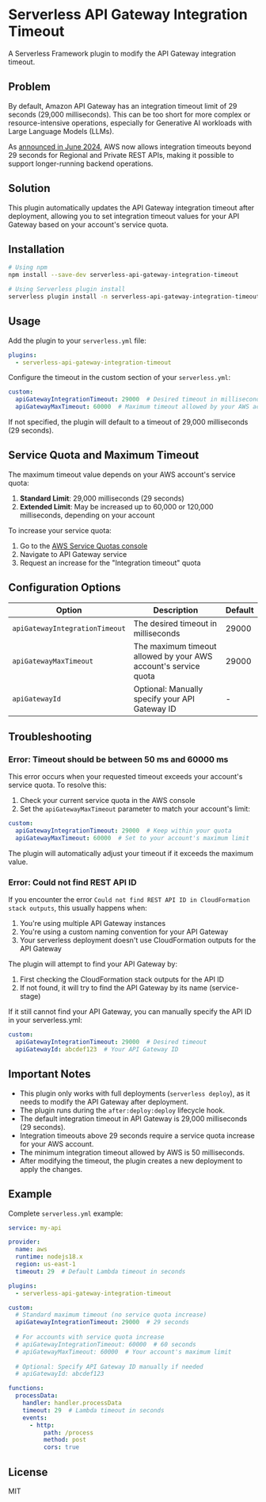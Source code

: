 # Serverless API Gateway Integration Timeout

A Serverless Framework plugin to modify the API Gateway integration timeout.

## Problem

By default, Amazon API Gateway has an integration timeout limit of 29 seconds (29,000 milliseconds). This can be too short for more complex or resource-intensive operations, especially for Generative AI workloads with Large Language Models (LLMs).

As [announced in June 2024](https://aws.amazon.com/about-aws/whats-new/2024/06/amazon-api-gateway-integration-timeout-limit-29-seconds/), AWS now allows integration timeouts beyond 29 seconds for Regional and Private REST APIs, making it possible to support longer-running backend operations.

## Solution

This plugin automatically updates the API Gateway integration timeout after deployment, allowing you to set integration timeout values for your API Gateway based on your account's service quota.

## Installation

```bash
# Using npm
npm install --save-dev serverless-api-gateway-integration-timeout

# Using Serverless plugin install
serverless plugin install -n serverless-api-gateway-integration-timeout
```

## Usage

Add the plugin to your `serverless.yml` file:

```yaml
plugins:
  - serverless-api-gateway-integration-timeout
```

Configure the timeout in the custom section of your `serverless.yml`:

```yaml
custom:
  apiGatewayIntegrationTimeout: 29000  # Desired timeout in milliseconds
  apiGatewayMaxTimeout: 60000  # Maximum timeout allowed by your AWS account's service quota
```

If not specified, the plugin will default to a timeout of 29,000 milliseconds (29 seconds).

## Service Quota and Maximum Timeout

The maximum timeout value depends on your AWS account's service quota:

1. **Standard Limit**: 29,000 milliseconds (29 seconds)
2. **Extended Limit**: May be increased up to 60,000 or 120,000 milliseconds, depending on your account

To increase your service quota:
1. Go to the [AWS Service Quotas console](https://console.aws.amazon.com/servicequotas/)
2. Navigate to API Gateway service
3. Request an increase for the "Integration timeout" quota

## Configuration Options

| Option | Description | Default |
|--------|-------------|---------|
| `apiGatewayIntegrationTimeout` | The desired timeout in milliseconds | 29000 |
| `apiGatewayMaxTimeout` | The maximum timeout allowed by your AWS account's service quota | 29000 |
| `apiGatewayId` | Optional: Manually specify your API Gateway ID | - |

## Troubleshooting

### Error: Timeout should be between 50 ms and 60000 ms

This error occurs when your requested timeout exceeds your account's service quota. To resolve this:

1. Check your current service quota in the AWS console
2. Set the `apiGatewayMaxTimeout` parameter to match your account's limit:

```yaml
custom:
  apiGatewayIntegrationTimeout: 29000  # Keep within your quota
  apiGatewayMaxTimeout: 60000  # Set to your account's maximum limit
```

The plugin will automatically adjust your timeout if it exceeds the maximum value.

### Error: Could not find REST API ID

If you encounter the error `Could not find REST API ID in CloudFormation stack outputs`, this usually happens when:

1. You're using multiple API Gateway instances
2. You're using a custom naming convention for your API Gateway
3. Your serverless deployment doesn't use CloudFormation outputs for the API Gateway

The plugin will attempt to find your API Gateway by:
1. First checking the CloudFormation stack outputs for the API ID
2. If not found, it will try to find the API Gateway by its name (service-stage)

If it still cannot find your API Gateway, you can manually specify the API ID in your serverless.yml:

```yaml
custom:
  apiGatewayIntegrationTimeout: 29000  # Desired timeout
  apiGatewayId: abcdef123  # Your API Gateway ID
```

## Important Notes

- This plugin only works with full deployments (`serverless deploy`), as it needs to modify the API Gateway after deployment.
- The plugin runs during the `after:deploy:deploy` lifecycle hook.
- The default integration timeout in API Gateway is 29,000 milliseconds (29 seconds).
- Integration timeouts above 29 seconds require a service quota increase for your AWS account.
- The minimum integration timeout allowed by AWS is 50 milliseconds.
- After modifying the timeout, the plugin creates a new deployment to apply the changes.

## Example

Complete `serverless.yml` example:

```yaml
service: my-api

provider:
  name: aws
  runtime: nodejs18.x
  region: us-east-1
  timeout: 29  # Default Lambda timeout in seconds

plugins:
  - serverless-api-gateway-integration-timeout

custom:
  # Standard maximum timeout (no service quota increase)
  apiGatewayIntegrationTimeout: 29000  # 29 seconds
  
  # For accounts with service quota increase
  # apiGatewayIntegrationTimeout: 60000  # 60 seconds 
  # apiGatewayMaxTimeout: 60000  # Your account's maximum limit
  
  # Optional: Specify API Gateway ID manually if needed
  # apiGatewayId: abcdef123

functions:
  processData:
    handler: handler.processData
    timeout: 29  # Lambda timeout in seconds
    events:
      - http:
          path: /process
          method: post
          cors: true
```

## License

MIT